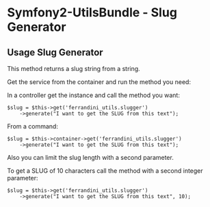 # Symfony2-UtilsBundle - Slug Generator #

## Usage Slug Generator ##

This method returns a slug string from a string.

Get the service from the container and run the method you need:

In a controller get the instance and call the method you want:

    $slug = $this->get('ferrandini_utils.slugger')
        ->generate("I want to get the SLUG from this text");

From a command:

    $slug = $this->container->get('ferrandini_utils.slugger')
        ->generate("I want to get the SLUG from this text");

Also you can limit the slug length with a second parameter.

To get a SLUG of 10 characters call the method with a second integer parameter:

    $slug = $this->get('ferrandini_utils.slugger')
        ->generate("I want to get the SLUG from this text", 10);

